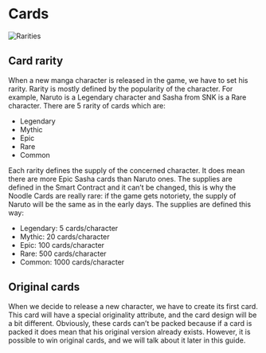 # Cards

<img src="https://imgur.com/WhrsuKU.png" alt="Rarities"/>

## Card rarity
When a new manga character is released in the game, we have to set his rarity. Rarity is mostly defined by the popularity of the character. For example, Naruto is a Legendary character and Sasha from SNK is a Rare character.
There are 5 rarity of cards which are:
- Legendary
- Mythic
- Epic
- Rare
- Common

Each rarity defines the supply of the concerned character. It does mean there are more Epic Sasha cards than Naruto ones.
The supplies are defined in the Smart Contract and it can’t be changed, this is why the Noodle Cards are really rare: if the game gets notoriety, the supply of Naruto will be the same as in the early days.
The supplies are defined this way:
- Legendary: 5 cards/character
- Mythic: 20 cards/character
- Epic: 100 cards/character
- Rare: 500 cards/character
- Common: 1000 cards/character

## Original cards
When we decide to release a new character, we have to create its first card. This card will have a special originality attribute, and the card design will be a bit different.
Obviously, these cards can’t be packed because if a card is packed it does mean that his original version already exists. However, it is possible to win original cards, and we will talk about it later in this guide.
